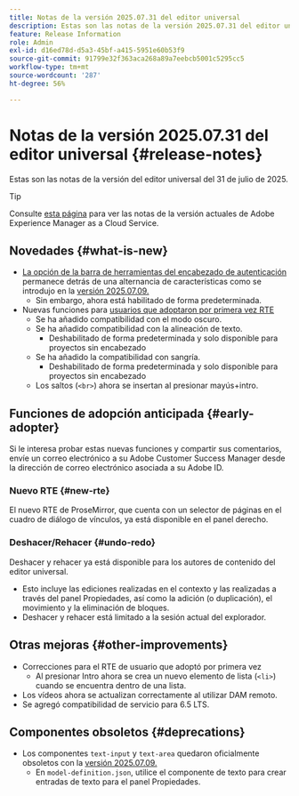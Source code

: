 ```yaml
---
title: Notas de la versión 2025.07.31 del editor universal
description: Estas son las notas de la versión 2025.07.31 del editor universal.
feature: Release Information
role: Admin
exl-id: d16ed78d-d5a3-45bf-a415-5951e60b53f9
source-git-commit: 91799e32f363aca268a89a7eebcb5001c5295cc5
workflow-type: tm+mt
source-wordcount: '287'
ht-degree: 56%

---
```



# Notas de la versión 2025.07.31 del editor universal {#release-notes}

Estas son las notas de la versión del editor universal del 31 de julio de 2025.

>[!TIP]
>
>Consulte [esta página](/help/release-notes/release-notes-cloud/release-notes-current.md) para ver las notas de la versión actuales de Adobe Experience Manager as a Cloud Service.

## Novedades {#what-is-new}

* [La opción de la barra de herramientas del encabezado de autenticación](/help/sites-cloud/authoring/universal-editor/navigation.md#autentication-settings) permanece detrás de una alternancia de características como se introdujo en la [versión 2025.07.09.](/help/release-notes/universal-editor/2025/2025-07-09.md)
   * Sin embargo, ahora está habilitado de forma predeterminada.
* Nuevas funciones para [usuarios que adoptaron por primera vez RTE](#new-rte)
   * Se ha añadido compatibilidad con el modo oscuro.
   * Se ha añadido compatibilidad con la alineación de texto.
      * Deshabilitado de forma predeterminada y solo disponible para proyectos sin encabezado
   * Se ha añadido la compatibilidad con sangría.
      * Deshabilitado de forma predeterminada y solo disponible para proyectos sin encabezado
   * Los saltos (`<br>`) ahora se insertan al presionar mayús+intro.

## Funciones de adopción anticipada {#early-adopter}

Si le interesa probar estas nuevas funciones y compartir sus comentarios, envíe un correo electrónico a su Adobe Customer Success Manager desde la dirección de correo electrónico asociada a su Adobe ID.

### Nuevo RTE {#new-rte}

El nuevo RTE de ProseMirror, que cuenta con un selector de páginas en el cuadro de diálogo de vínculos, ya está disponible en el panel derecho.

### Deshacer/Rehacer {#undo-redo}

Deshacer y rehacer ya está disponible para los autores de contenido del editor universal.

* Esto incluye las ediciones realizadas en el contexto y las realizadas a través del panel Propiedades, así como la adición (o duplicación), el movimiento y la eliminación de bloques.
* Deshacer y rehacer está limitado a la sesión actual del explorador.

## Otras mejoras {#other-improvements}

* Correcciones para el RTE de usuario que adoptó por primera vez
   * Al presionar Intro ahora se crea un nuevo elemento de lista (`<li>`) cuando se encuentra dentro de una lista.
* Los vídeos ahora se actualizan correctamente al utilizar DAM remoto.
* Se agregó compatibilidad de servicio para 6.5 LTS.

## Componentes obsoletos {#deprecations}

* Los componentes `text-input` y `text-area` quedaron oficialmente obsoletos con la [versión 2025.07.09.](/help/release-notes/universal-editor/2025/2025-07-09.md)
   * En `model-definition.json`, utilice el componente de texto para crear entradas de texto para el panel Propiedades.
